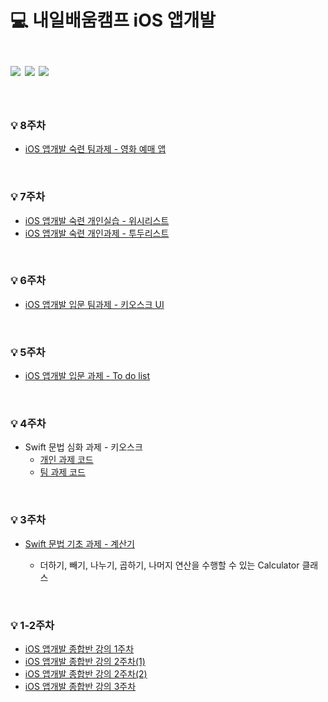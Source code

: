 💻 내일배움캠프 iOS 앱개발
<br/><br/>
<img src="https://img.shields.io/badge/swift-F05138?style=for-the-badge&logo=swift&logoColor=white">
<img src="https://img.shields.io/badge/xcode-147EFB?style=for-the-badge&logo=xcode&logoColor=white">
<img src="https://img.shields.io/badge/uikit-2396F3?style=for-the-badge&logo=uikit&logoColor=white">
=============
<br/>



### 💡 8주차
- <a href="https://github.com/NBCAMP-movie-team1/iOS" target="_blank">iOS 앱개발 숙련 팀과제 - 영화 예매 앱</a>

<br/>

### 💡 7주차
- <a href="https://github.com/yenny42/nbc_camp/tree/main/WishLIst_Skilled" target="_blank">iOS 앱개발 숙련 개인실습 - 위시리스트</a>
- <a href="https://github.com/yenny42/nbc_camp/tree/main/Skilled_MyTodoList" target="_blank">iOS 앱개발 숙련 개인과제 - 투두리스트</a>

<br/>

### 💡 6주차
- <a href="https://github.com/NBCAMP-kiosk-team3/iOS" target="_blank">iOS 앱개발 입문 팀과제 - 키오스크 UI</a>

<br/>

### 💡 5주차
- <a href="https://github.com/yenny42/nbc_camp/tree/main/iOSBasic_MyToDoList" target="_blank">iOS 앱개발 입문 과제 - To do list</a>


<br/>

### 💡 4주차
- Swift 문법 심화 과제 - 키오스크
  - <a href="https://github.com/yenny42/nbc_camp/tree/main/Advanced_kiosk/Advanced_kiosk" target="_blank">개인 과제 코드</a>
  - <a href="https://github.com/yenny42/nbc_Team9_Kiosk" target="_blank">팀 과제 코드</a>


<br/>

### 💡 3주차 
- <a href="https://github.com/yenny42/nbc_camp/tree/main/Basic_Calculator" target="_blank">Swift 문법 기초 과제 - 계산기</a>

  * 더하기, 빼기, 나누기, 곱하기, 나머지 연산을 수행할 수 있는 Calculator 클래스



<br/>

### 💡 1-2주차
- <a href="https://github.com/yenny42/nbc_camp/tree/main/MyFirstProject" target="_blank">iOS 앱개발 종합반 강의 1주차</a>
- <a href="https://github.com/yenny42/nbc_camp/tree/main/MySecondProject" target="_blank">iOS 앱개발 종합반 강의 2주차(1)</a>
- <a href="https://github.com/yenny42/nbc_camp/tree/main/MyAction" target="_blank">iOS 앱개발 종합반 강의 2주차(2)</a>
- <a href="https://github.com/yenny42/nbc_camp/tree/main/PracticeUI" target="_blank">iOS 앱개발 종합반 강의 3주차</a>
